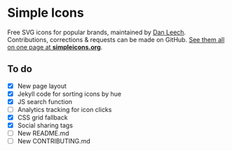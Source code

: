 # Simple Icons

Free SVG icons for popular brands, maintained by [Dan Leech](https://twitter.com/bathtype). Contributions, corrections & requests can be made on GitHub. [See them all on one page at **simpleicons.org**](https://simpleicons.org).

## To do

- [x] New page layout
- [x] Jekyll code for sorting icons by hue
- [x] JS search function
- [ ] Analytics tracking for icon clicks
- [x] CSS grid fallback
- [x] Social sharing tags
- [ ] New README.md
- [ ] New CONTRIBUTING.md
